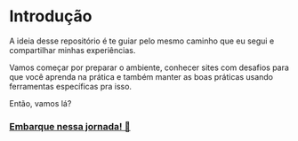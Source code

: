# Introdução
A ideia desse repositório é te guiar pelo mesmo caminho que eu segui e compartilhar minhas experiências.

Vamos começar por preparar o ambiente, conhecer sites com desafios para que você aprenda na prática e também manter as boas práticas usando ferramentas específicas pra isso.

Então, vamos lá?

### [Embarque nessa jornada! :train:](https://github.com/danlongname/rubi-sobre-trilhos/tree/version_2.0.0/preparando_o_ambiente)
